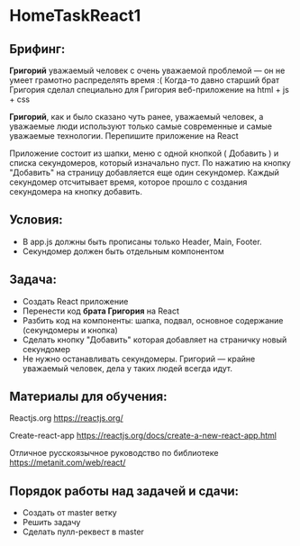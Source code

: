 # HomeTaskReact1

## Брифинг:
**Григорий** уважаемый человек с очень уважаемой проблемой — он не умеет грамотно распределять время :(
Когда-то давно старший брат Григория сделал специально для Григория веб-приложение на html + js + css

**Григорий**, как и было сказано чуть ранее, уважаемый человек, а уважаемые люди используют только самые современные и самые уважаемые технологии. Перепишите приложение на React

Приложение состоит из шапки, меню с одной кнопкой ( Добавить ) и списка секундомеров, который изначально пуст. По нажатию на кнопку "Добавить" на страницу добавляется еще один секундомер. Каждый секундомер отсчитывает время, которое прошло с создания секундомера на кнопку добавить. 

## Условия:
* В app.js должны быть прописаны только Header, Main, Footer.
* Секундомер должен быть отдельным компонентом

## Задача:
* Создать React приложение 
* Перенести код **брата Григория** на React
* Разбить код на компоненты: шапка, подвал, основное содержание (секундомеры и кнопка)
* Сделать кнопку "Добавить" которая добавляет на страничку новый секундомер
* Не нужно останавливать секундомеры. Григорий — крайне уважаемый человек, дела у таких людей всегда идут.

## Материалы для обучения: 
Reactjs.org
https://reactjs.org/

Create-react-app
https://reactjs.org/docs/create-a-new-react-app.html

Отличное русскоязычное руководство по библиотеке
https://metanit.com/web/react/


## Порядок работы над задачей и сдачи:
* Создать от master ветку
* Решить задачу
* Сделать пулл-реквест в master
